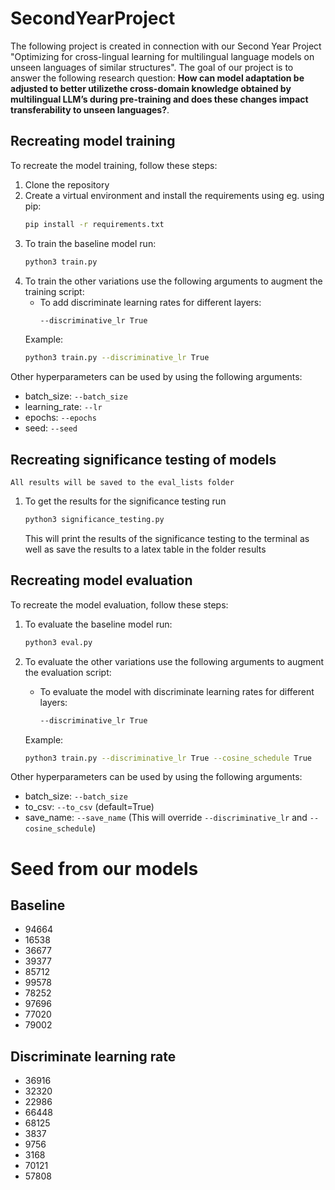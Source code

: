 # SecondYearProject
The following project is created in connection with our Second Year Project "Optimizing for cross-lingual learning for multilingual language models on unseen languages of similar structures".
The goal of our project is to answer the following research question: __How can model adaptation be adjusted to better utilizethe cross-domain knowledge obtained by multilingual LLM’s during pre-training and does these changes impact transferability to unseen
languages?__.

## Recreating model training
To recreate the model training, follow these steps:
1. Clone the repository
1. Create a virtual environment and install the requirements using eg. using pip:
    ```bash
    pip install -r requirements.txt
    ```
1. To train the baseline model run:
    ```bash
    python3 train.py
    ```
1. To train the other variations use the following arguments to augment the training script:
    - To add discriminate learning rates for different layers:
        ```bash
        --discriminative_lr True
        ```
    Example:
    ```bash
    python3 train.py --discriminative_lr True
    ```

Other hyperparameters can be used by using the following arguments:
- batch_size: `--batch_size`
- learning_rate: `--lr`
- epochs: `--epochs`
- seed: `--seed`


## Recreating significance testing of models
    All results will be saved to the eval_lists folder
1. To get the results for the significance testing run
    ```bash
    python3 significance_testing.py
    ```
    This will print the results of the significance testing to the terminal as well as save the results to a latex table in the folder results

## Recreating model evaluation
To recreate the model evaluation, follow these steps:
1. To evaluate the baseline model run:
    ```bash
    python3 eval.py
    ```
1. To evaluate the other variations use the following arguments to augment the evaluation script:
    - To evaluate the model with discriminate learning rates for different layers:
        ```bash
        --discriminative_lr True
        ```

    Example:
    ```bash
    python3 train.py --discriminative_lr True --cosine_schedule True
    ```
Other hyperparameters can be used by using the following arguments:
- batch_size: `--batch_size`
- to_csv: `--to_csv` (default=True)
- save_name: `--save_name` (This will override `--discriminative_lr` and `--cosine_schedule`)


# Seed from our models
## Baseline
- 94664
- 16538
- 36677
- 39377
- 85712
- 99578
- 78252
- 97696
- 77020
- 79002
## Discriminate learning rate
- 36916
- 32320
- 22986
- 66448
- 68125
- 3837
- 9756
- 3168
- 70121
- 57808
